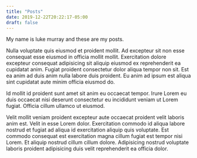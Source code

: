 ```yaml
---
title: "Posts"
date: 2019-12-22T20:22:17-05:00
draft: false
---
```


My name is luke murray and these are my posts.

Nulla voluptate quis eiusmod et proident mollit. Ad excepteur sit non esse consequat esse eiusmod in officia mollit mollit. Exercitation dolore excepteur consequat adipisicing sit aliquip eiusmod ex reprehenderit ea cupidatat anim. Fugiat proident consectetur dolor aliqua tempor non sit. Est ea anim ad duis anim nulla labore duis proident. Eu anim ad ipsum est aliqua sint cupidatat aute minim officia eiusmod do.

Id mollit id proident sunt amet sit anim eu occaecat tempor. Irure Lorem eu duis occaecat nisi deserunt consectetur eu incididunt veniam ut Lorem fugiat. Officia cillum ullamco ut eiusmod.

Velit mollit veniam proident excepteur aute occaecat proident velit laboris anim est. Velit in esse Lorem dolor. Exercitation commodo id aliqua labore nostrud et fugiat ad aliqua id exercitation aliquip quis voluptate. Est commodo consequat est exercitation magna cillum fugiat est tempor nisi Lorem. Et aliquip nostrud cillum cillum dolore. Adipisicing nostrud voluptate laboris proident adipisicing duis velit reprehenderit ea officia dolor.